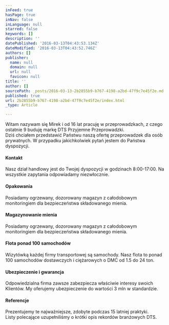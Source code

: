 ```yaml
---
inFeed: true
hasPage: true
inNav: false
inLanguage: null
starred: false
keywords: []
description: ''
datePublished: '2016-03-13T04:43:53.134Z'
dateModified: '2016-03-13T04:43:52.746Z'
authors: []
publisher:
  name: null
  domain: null
  url: null
  favicon: null
title: ''
author: []
sourcePath: _posts/2016-03-13-2b2855b9-b767-4198-a2bd-47f9c7e45f2e.md
published: true
url: 2b2855b9-b767-4198-a2bd-47f9c7e45f2e/index.html
_type: Article

---
```

Witam nazywam się Mirek i od 16 lat pracuję w przeprowadzkach, z czego ostatnie 9 buduję markę DTS Przyjemne Przeprowadzki.   
Dziś chciałem przedstawić Państwu naszą ofertę przeprowadzek dla osób prywatnych. W przypadku jakichkolwiek pytań jestem do Państwa dyspozycji.

#### Kontakt

Nasz dział handlowy jest do Twojej dyspozycji w godzinach 8:00-17:00\. Na wszystkie zapytania odpowiadamy niezwłocznie.

#### Opakowania

Posiadamy ogrzewany, dozorowany magazyn z całodobowym monitoringiem dla bezpieczeństwa składowanego mienia.

#### Magazynowanie mienia

Posiadamy ogrzewany, dozorowany magazyn z całodobowym monitoringiem dla bezpieczeństwa składowanego mienia.

#### Flota ponad 100 samochodów

Wizytówką każdej firmy transportowej są samochody. Nasz flota to ponad 100 samochodów dostawczych i ciężarowych o DMC od 1.5 do 24 ton.

#### Ubezpieczenie i gwarancja

Odpowiedzialna firma zawsze zabezpiecza właściwie interesy swoich Klientów. My oferujemy ubezpieczenie do wartości 3 mln w standardzie.

#### Referencje

Prezentujemy te najważniejsze, zdobyte podczas 15 latniej praktyki.  
Listy polecające uzupełniliśmy o krótki opis rekordów branżowych DTS.